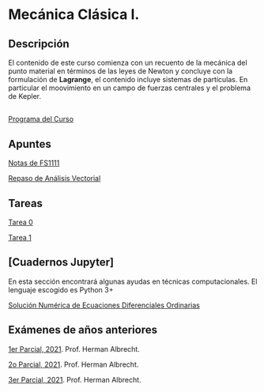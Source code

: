 # Mecánica Clásica I.

## Descripción

El contenido de este curso comienza con un recuento de la mecánica del punto material en términos de las leyes de Newton y concluye con la formulación de **Lagrange**, el contenido incluye sistemas de partículas. En particular el moovimiento en un campo de fuerzas centrales y el problema de Kepler.




## 

[Programa del Curso](Notas/FS-4211_MECANICA_CLASICA_I.pdf)

## Apuntes

[Notas de FS1111](Notas/Mecanica_del_Punto_Material.pdf)

[Repaso de Análisis Vectorial](Notas/mates_pa_mecanica.pdf)


## Tareas

[Tarea 0](Tareas/Tarea_0__Repaso_de_Analisis_Vectorial_I.pdf)

[Tarea 1](Tareas/Tarea_1__Repaso_de_An_lisis_Vectorial_II.pdf)

## [Cuadernos Jupyter]

En esta sección encontrará algunas ayudas en técnicas computacionales. El lenguaje escogido es Python 3+

[Solución Numérica de Ecuaciones Diferenciales Ordinarias](cuadernos_jupyter/Sol_Num_de_EDO.ipynb)


## Exámenes de años anteriores

[1er Parcial, 2021](Examenes_Viejos/FS4211_Abr_Jul2021_Parcial1.pdf). Prof. Herman Albrecht.

[2o Parcial, 2021](Examenes_Viejos/FS4211_Abr_Jul2021_Parcial2.pdf). Prof. Herman Albrecht.

[3er Parcial, 2021](Examenes_Viejos/FS4211_Abr_Jul2021_Parcial3.pdf). Prof. Herman Albrecht.
